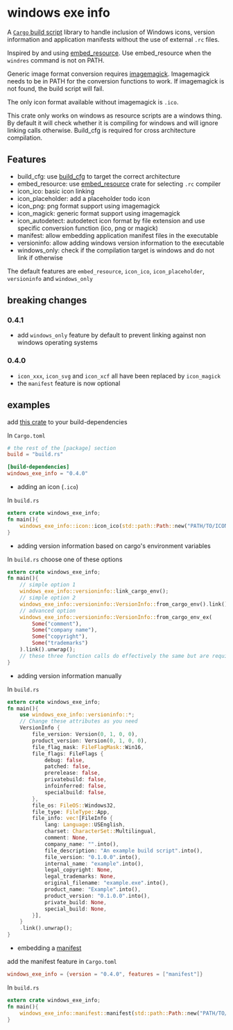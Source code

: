 # windows exe info

A [`Cargo` build script](http://doc.crates.io/build-script.html) library to
handle inclusion of Windows icons, version information and application
manifests without the use of external `.rc` files.

Inspired by and using [embed_resource](https://docs.rs/embed-resource).
Use embed_resource when the `windres` command is not on PATH.

Generic image format conversion requires
[imagemagick](https://imagemagick.org). Imagemagick needs to be in PATH for
the conversion functions to work. If imagemagick is not found, the build
script will fail.

The only icon format available without imagemagick is `.ico`.

This crate only works on windows as resource scripts are a windows thing.
By default it will check whether it is compiling for windows and will ignore
linking calls otherwise. 
Build_cfg is required for cross architecture compilation.

## Features
- build_cfg: use [build_cfg](https://docs.rs/build_cfg) to target the correct architecture
- embed_resource: use [embed_resource](https://docs.rs/embed-resource) crate for selecting `.rc` compiler
- icon_ico: basic icon linking
- icon_placeholder: add a placeholder todo icon
- icon_png: png format support using imagemagick
- icon_magick: generic format support using imagemagick
- icon_autodetect: autodetect icon format by file extension and use specific conversion function (ico, png or magick)
- manifest: allow embedding application manifest files in the executable
- versioninfo: allow adding windows version information to the executable
- windows_only: check if the compilation target is windows and do not link if otherwise

The default features are `embed_resource`, `icon_ico`, `icon_placeholder`, `versioninfo` and `windows_only`

## breaking changes
### 0.4.1
- add `windows_only` feature by default to prevent linking against non windows operating systems
### 0.4.0
- `icon_xxx`, `icon_svg` and `icon_xcf` all have been replaced by `icon_magick`
- the `manifest` feature is now optional

## examples
add [this crate](https://crates.io/crates/windows_exe_info) to your build-dependencies

In `Cargo.toml`
```toml
# the rest of the [package] section
build = "build.rs"

[build-dependencies]
windows_exe_info = "0.4.0"
```

- adding an icon (`.ico`)

In `build.rs`
```rust
extern crate windows_exe_info;
fn main(){
    windows_exe_info::icon::icon_ico(std::path::Path::new("PATH/TO/ICON.ico"));
}
```

- adding version information based on cargo's environment variables

In `build.rs` choose one of these options
```rust
extern crate windows_exe_info;
fn main(){
    // simple option 1
    windows_exe_info::versioninfo::link_cargo_env();
    // simple option 2
    windows_exe_info::versioninfo::VersionInfo::from_cargo_env().link().unwrap();
    // advanced option
    windows_exe_info::versioninfo::VersionInfo::from_cargo_env_ex(
        Some("comment"),
        Some("company name"),
        Some("copyright"),
        Some("trademarks")
    ).link().unwrap();
    // these three function calls do effectively the same but are required only once
}
```

- adding version information manually

In `build.rs`
```rust
extern crate windows_exe_info;
fn main(){
    use windows_exe_info::versioninfo::*;
    // Change these attributes as you need
    VersionInfo {
        file_version: Version(0, 1, 0, 0),
        product_version: Version(0, 1, 0, 0),
        file_flag_mask: FileFlagMask::Win16,
        file_flags: FileFlags {
            debug: false,
            patched: false,
            prerelease: false,
            privatebuild: false,
            infoinferred: false,
            specialbuild: false,
        },
        file_os: FileOS::Windows32,
        file_type: FileType::App,
        file_info: vec![FileInfo {
            lang: Language::USEnglish,
            charset: CharacterSet::Multilingual,
            comment: None,
            company_name: "".into(),
            file_description: "An example build script".into(),
            file_version: "0.1.0.0".into(),
            internal_name: "example".into(),
            legal_copyright: None,
            legal_trademarks: None,
            original_filename: "example.exe".into(),
            product_name: "Example".into(),
            product_version: "0.1.0.0".into(),
            private_build: None,
            special_build: None,
        }],
    }
    .link().unwrap();
}
```

- embedding a [manifest](https://learn.microsoft.com/en-us/windows/win32/sbscs/manifest-files-reference)

add the manifest feature in `Cargo.toml`
```toml
windows_exe_info = {version = "0.4.0", features = ["manifest"]}
```
In `build.rs`
```rust
extern crate windows_exe_info;
fn main(){
    windows_exe_info::manifest::manifest(std::path::Path::new("PATH/TO/MANIFEST.XML"));
}
```